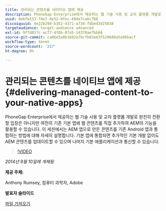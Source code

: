```yaml
---
title: 관리되는 콘텐츠를 네이티브 앱에 제공
description: PhoneGap Enterprise에서 제공하는 웹 기술 사용 및 교차 플랫폼 개발로 완전히 전환할 입장은 아니지만 여전히 기존 기본 앱에 웹 콘텐츠를 직접 추가하여 AEM의 기능을 활용할 수 있습니다. 이 세션에서는 AEM 앱으로 만든 콘텐츠를 기존 Android 앱과 통합하는 방법에 대해 자세히 설명합니다. 기본 앱에 통합되면 추가적인 기본 개발 없이도 AEM 콘텐츠를 업데이트할 수 있으며 나머지 기본 애플리케이션과 통신할 수 있습니다.
uuid: debfe153-74e7-4e52-9fec-494e7ca6c780
discoiquuid: 4e22b290-b352-4371-a734-fdbed3d25838
targetaudience: target-audience advanced
exl-id: 9f7d017c-acf7-4f0b-87a5-14370ae7bb84
source-git-commit: ca06e5a8b1602a7bcfb83a43f529680a5a96bacf
workflow-type: tm+mt
source-wordcount: '217'
ht-degree: 0%

---
```


# 관리되는 콘텐츠를 네이티브 앱에 제공{#delivering-managed-content-to-your-native-apps}

PhoneGap Enterprise에서 제공하는 웹 기술 사용 및 교차 플랫폼 개발로 완전히 전환할 입장은 아니지만 여전히 기존 기본 앱에 웹 콘텐츠를 직접 추가하여 AEM의 기능을 활용할 수 있습니다. 이 세션에서는 AEM 앱으로 만든 콘텐츠를 기존 Android 앱과 통합하는 방법에 대해 자세히 설명합니다. 기본 앱에 통합되면 추가적인 기본 개발 없이도 AEM 콘텐츠를 업데이트할 수 있으며 나머지 기본 애플리케이션과 통신할 수 있습니다.

>[!VIDEO](https://video.tv.adobe.com/v/19467/?quality=9)

*2014년 9월 10일에 게재됨*

**제공 주체:**

Anthony Rumsey, 컴퓨터 과학자, Adobe

**발표자 슬라이드**

[파일 가져오기](assets/9-10-2014-delivering-managed-content-to-your-native-apps.pdf)
<!--
[Get back to the Overview](https://helpx.adobe.com/experience-manager/kt/eseminars/gems/aem-index.html)
-->
